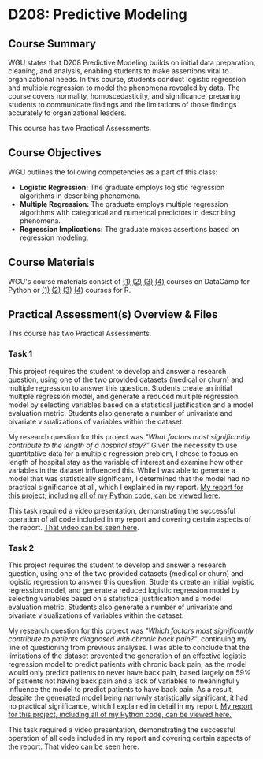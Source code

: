 # D208: Predictive Modeling

## Course Summary

WGU states that D208 Predictive Modeling builds on initial data preparation, cleaning, and analysis, enabling students to make assertions vital to organizational needs. In this course, students conduct logistic regression and multiple regression to model the phenomena revealed by data. The course covers normality, homoscedasticity, and significance, preparing students to communicate findings and the limitations of those findings accurately to organizational leaders.

This course has two Practical Assessments. 

## Course Objectives

WGU outlines the following competencies as a part of this class:
- **Logistic Regression:** The graduate employs logistic regression algorithms in describing phenomena.
- **Multiple Regression:** The graduate employs multiple regression algorithms with categorical and numerical predictors in describing phenomena.
- **Regression Implications:** The graduate makes assertions based on regression modeling.

## Course Materials

WGU's course materials consist of [(1)](https://www.datacamp.com/courses/introduction-to-regression-with-statsmodels-in-python) [(2)](https://www.datacamp.com/courses/intermediate-regression-with-statsmodels-in-python) [(3)](https://www.datacamp.com/courses/introduction-to-linear-modeling-in-python) [(4)](https://www.datacamp.com/courses/introduction-to-predictive-analytics-in-python) courses on DataCamp for Python or [(1)](https://www.datacamp.com/courses/introduction-to-regression-in-r) [(2)](https://www.datacamp.com/courses/intermediate-regression-in-r) [(3)](https://www.datacamp.com/courses/introduction-to-statistics-in-r) [(4)](https://www.datacamp.com/courses/inference-for-linear-regression-in-r) courses for R. 

## Practical Assessment(s) Overview & Files

This course has two Practical Assessments. 

### Task 1

This project requires the student to develop and answer a research question, using one of the two provided datasets (medical or churn) and multiple regression to answer this question. Students create an initial multiple regression model, and generate a reduced multiple regression model by selecting variables based on a statistical justification and a model evaluation metric. Students also generate a number of univariate and bivariate visualizations of variables within the dataset. 

My research question for this project was *"What factors most significantly contribute to the length of a hospital stay?"* Given the necessity to use quantitative data for a multiple regression problem, I chose to focus on length of hospital stay as the variable of interest and examine how other variables in the dataset influenced this. While I was able to generate a model that was statistically significant, I determined that the model had no practical significance at all, which I explained in my report. [My report for this project, including all of my Python code, can be viewed here.](d208task1.ipynb)

This task required a video presentation, demonstrating the successful operation of all code included in my report and covering certain aspects of the report. [That video can be seen here](https://drive.google.com/file/d/1gsfc66L3t1ds3HgeB9ly59NnW9qAWu61/view?usp=share_link). 

### Task 2

This project requires the student to develop and answer a research question, using one of the two provided datasets (medical or churn) and logistic regression to answer this question. Students create an initial logistic regression model, and generate a reduced logistic regression model by selecting variables based on a statistical justification and a model evaluation metric. Students also generate a number of univariate and bivariate visualizations of variables within the dataset. 

My research question for this project was *"Which factors most significantly contribute to patients diagnosed with chronic back pain?"*, continuing my line of questioning from previous analyses. I was able to conclude that the limitations of the dataset prevented the generation of an effective logistic regression model to predict patients with chronic back pain, as the model would only predict patients to never have back pain, based largely on 59% of patients not having back pain and a lack of variables to meaningfully influence the model to predict patients to have back pain. As a result, despite the generated model being narrowly statistically significant, it had no practical significance, which I explained in detail in my report. [My report for this project, including all of my Python code, can be viewed here.](d208task2.ipynb)

This task required a video presentation, demonstrating the successful operation of all code included in my report and covering certain aspects of the report. [That video can be seen here](https://drive.google.com/file/d/1irwiEji4WLST3fN5wpbWPoPBdnFWuXZ4/view?usp=share_link). 